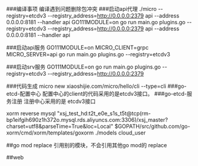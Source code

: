 ###编译事项
    编译遇到问题删除包冲突
###启动api代理
   ./micro  --registry=etcdv3  --registry_address=http://0.0.0.0:2379  api  --address 0.0.0.0:8181  --handler api
    GO111MODULE=on go run main.go plugins.go  --registry=etcdv3  --registry_address=http://0.0.0.0:2379  api  --address 0.0.0.0:8181  --handler api

###启动api服务
   GO111MODULE=on MICRO_CLIENT=grpc  MICRO_SERVER=api go run main.go plugins.go --registry=etcdv3

###启动srv服务
   GO111MODULE=on go run main.go plugins.go --registry=etcdv3  --registry_address=http://0.0.0.0:2379

###代码生成
   micro  new xiaoshijie.com/micro/hello/cli --type=cli
###go-etcd-配置中心
   配置中心的client的代码采用的是etcdv3接口。
###go-etcd-服务注册
   注册中心采用的是 etcdv3接口
   
   
xorm reverse mysql "xsj_test_hd:t2t_e0e_s1s_t5t@tcp(rm-bp1eifgih690z1h372o.mysql.rds.aliyuncs.com:3306)/xsj_master?charset=utf8&parseTime=True&loc=Local" $GOPATH/src/github.com/go-xorm/cmd/xorm/templates/goxorm ./models cloud_user 

##go mod replace 
引用别的模块，不会引用其他go mod的 replace

##web 